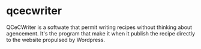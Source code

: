 # qcecwriter
QCeCWriter is a softwate that permit writing recipes without thinking about agencement. It's the program that make it when it publish the recipe directly to the website propulsed by Wordpress.
